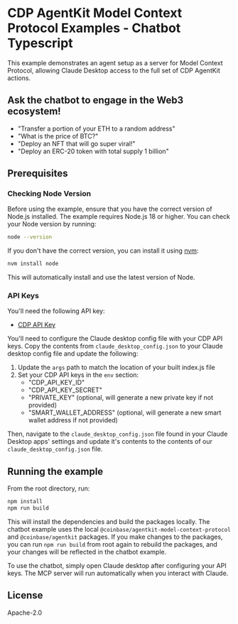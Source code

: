 # CDP AgentKit Model Context Protocol Examples - Chatbot Typescript

This example demonstrates an agent setup as a server for Model Context Protocol, allowing Claude Desktop access to the full set of CDP AgentKit actions.

## Ask the chatbot to engage in the Web3 ecosystem!

- "Transfer a portion of your ETH to a random address"
- "What is the price of BTC?"
- "Deploy an NFT that will go super viral!"
- "Deploy an ERC-20 token with total supply 1 billion"

## Prerequisites

### Checking Node Version

Before using the example, ensure that you have the correct version of Node.js installed. The example requires Node.js 18 or higher. You can check your Node version by running:

```bash
node --version
```

If you don't have the correct version, you can install it using [nvm](https://github.com/nvm-sh/nvm):

```bash
nvm install node
```

This will automatically install and use the latest version of Node.

### API Keys

You'll need the following API key:
- [CDP API Key](https://portal.cdp.coinbase.com/access/api)

You'll need to configure the Claude desktop config file with your CDP API keys. Copy the contents from `claude_desktop_config.json` to your Claude desktop config file and update the following:

1. Update the `args` path to match the location of your built index.js file
2. Set your CDP API keys in the `env` section:
   - "CDP_API_KEY_ID"
   - "CDP_API_KEY_SECRET"
   - "PRIVATE_KEY" (optional, will generate a new private key if not provided)
   - "SMART_WALLET_ADDRESS" (optional, will generate a new smart wallet address if not provided)

Then, navigate to the `claude_desktop_config.json` file found in your Claude Desktop apps' settings and update it's contents to the contents of our `claude_desktop_config.json` file.

## Running the example

From the root directory, run:

```bash
npm install
npm run build
```

This will install the dependencies and build the packages locally. The chatbot example uses the local `@coinbase/agentkit-model-context-protocol` and `@coinbase/agentkit` packages. If you make changes to the packages, you can run `npm run build` from root again to rebuild the packages, and your changes will be reflected in the chatbot example.

To use the chatbot, simply open Claude desktop after configuring your API keys. The MCP server will run automatically when you interact with Claude.

## License

Apache-2.0
